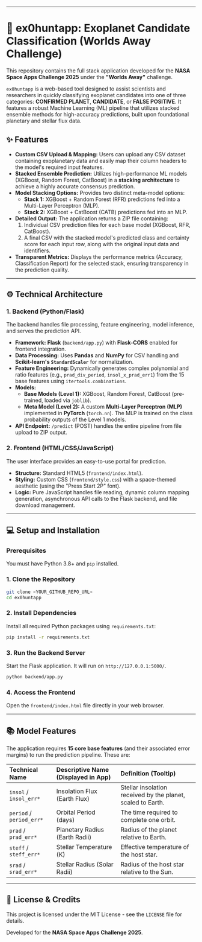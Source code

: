 
-----

# 🌌 ex0huntapp: Exoplanet Candidate Classification (Worlds Away Challenge)

This repository contains the full stack application developed for the **NASA Space Apps Challenge 2025** under the **"Worlds Away"** challenge.

`ex0huntapp` is a web-based tool designed to assist scientists and researchers in quickly classifying exoplanet candidates into one of three categories: **CONFIRMED PLANET**, **CANDIDATE**, or **FALSE POSITIVE**. It features a robust Machine Learning (ML) pipeline that utilizes stacked ensemble methods for high-accuracy predictions, built upon foundational planetary and stellar flux data.

## ✨ Features

  * **Custom CSV Upload & Mapping:** Users can upload any CSV dataset containing exoplanetary data and easily map their column headers to the model's required input features.
  * **Stacked Ensemble Prediction:** Utilizes high-performance ML models (XGBoost, Random Forest, CatBoost) in a **stacking architecture** to achieve a highly accurate consensus prediction.
  * **Model Stacking Options:** Provides two distinct meta-model options:
      * **Stack 1:** XGBoost + Random Forest (RFR) predictions fed into a Multi-Layer Perceptron (MLP).
      * **Stack 2:** XGBoost + CatBoost (CATB) predictions fed into an MLP.
  * **Detailed Output:** The application returns a ZIP file containing:
    1.  Individual CSV prediction files for each base model (XGBoost, RFR, CatBoost).
    2.  A final CSV with the stacked model's predicted class and certainty score for each input row, along with the original input data and identifiers.
  * **Transparent Metrics:** Displays the performance metrics (Accuracy, Classification Report) for the selected stack, ensuring transparency in the prediction quality.

-----

## ⚙️ Technical Architecture

### 1\. Backend (Python/Flask)

The backend handles file processing, feature engineering, model inference, and serves the prediction API.

  * **Framework:** **Flask** (`backend/app.py`) with **Flask-CORS** enabled for frontend integration.
  * **Data Processing:** Uses **Pandas** and **NumPy** for CSV handling and **Scikit-learn's `StandardScaler`** for normalization.
  * **Feature Engineering:** Dynamically generates complex polynomial and ratio features (e.g., `prad_div_period`, `insol_x_prad_err1`) from the 15 base features using `itertools.combinations`.
  * **Models:**
      * **Base Models (Level 1):** XGBoost, Random Forest, CatBoost (pre-trained, loaded via `joblib`).
      * **Meta Model (Level 2):** A custom **Multi-Layer Perceptron (MLP)** implemented in **PyTorch** (`torch.nn`). The MLP is trained on the class probability outputs of the Level 1 models.
  * **API Endpoint:** `/predict` (POST) handles the entire pipeline from file upload to ZIP output.

### 2\. Frontend (HTML/CSS/JavaScript)

The user interface provides an easy-to-use portal for prediction.

  * **Structure:** Standard HTML5 (`frontend/index.html`).
  * **Styling:** Custom CSS (`frontend/style.css`) with a space-themed aesthetic (using the "Press Start 2P" font).
  * **Logic:** Pure JavaScript handles file reading, dynamic column mapping generation, asynchronous API calls to the Flask backend, and file download management.

-----

## 💻 Setup and Installation

### Prerequisites

You must have Python 3.8+ and `pip` installed.

### 1\. Clone the Repository

```bash
git clone <YOUR_GITHUB_REPO_URL>
cd ex0huntapp
```

### 2\. Install Dependencies

Install all required Python packages using `requirements.txt`:

```bash
pip install -r requirements.txt
```

### 3\. Run the Backend Server

Start the Flask application. It will run on `http://127.0.0.1:5000/`.

```bash
python backend/app.py
```

### 4\. Access the Frontend

Open the `frontend/index.html` file directly in your web browser.

-----

## 📚 Model Features

The application requires **15 core base features** (and their associated error margins) to run the prediction pipeline. These are:

| Technical Name | Descriptive Name (Displayed in App) | Definition (Tooltip) |
| :--- | :--- | :--- |
| `insol` / `insol_err*` | Insolation Flux (Earth Flux) | Stellar insolation received by the planet, scaled to Earth. |
| `period` / `period_err*` | Orbital Period (days) | The time required to complete one orbit. |
| `prad` / `prad_err*` | Planetary Radius (Earth Radii) | Radius of the planet relative to Earth. |
| `steff` / `steff_err*` | Stellar Temperature (K) | Effective temperature of the host star. |
| `srad` / `srad_err*` | Stellar Radius (Solar Radii) | Radius of the host star relative to the Sun. |

-----

## 📄 License & Credits

This project is licensed under the MIT License - see the `LICENSE` file for details.

Developed for the **NASA Space Apps Challenge 2025**.
